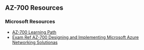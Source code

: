 ## AZ-700 Resources


### Microsoft Resources
- [AZ-700 Learning Path](https://docs.microsoft.com/en-us/learn/paths/design-implement-microsoft-azure-networking-solutions-az-700/)
- [Exam Ref AZ-700 Designing and Implementing Microsoft Azure Networking Solutionas](https://www.pearsonitcertification.com/store/exam-ref-az-700-designing-and-implementing-microsoft-9780137682775)
